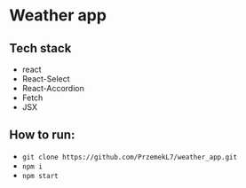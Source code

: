 # Weather app

## Tech stack
- react
- React-Select
- React-Accordion
- Fetch
- JSX


## How to run:
- `git clone https://github.com/PrzemekL7/weather_app.git`
- `npm i`
- `npm start`
